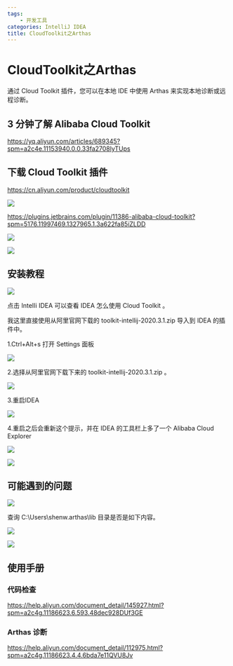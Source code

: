 ```yaml
---
tags:
	- 开发工具
categories: IntelliJ IDEA
title: CloudToolkit之Arthas
---
```

# CloudToolkit之Arthas

通过 Cloud Toolkit 插件，您可以在本地 IDE 中使用 Arthas 来实现本地诊断或远程诊断。

<!--more-->

## 3 分钟了解 Alibaba Cloud Toolkit

https://yq.aliyun.com/articles/689345?spm=a2c4e.11153940.0.0.33fa2708lyTUps

## 下载 Cloud Toolkit 插件

https://cn.aliyun.com/product/cloudtoolkit

![](http://blogimg.nos-eastchina1.126.net/wenfang20200321035510-67388.jpg)

https://plugins.jetbrains.com/plugin/11386-alibaba-cloud-toolkit?spm=5176.11997469.1327965.1.3a622fa85iZLDD

![](http://blogimg.nos-eastchina1.126.net/wenfang20200321035351-770731.jpg)

![](http://blogimg.nos-eastchina1.126.net/wenfang20200321035430-159498.jpg)

## 安装教程

![](http://blogimg.nos-eastchina1.126.net/wenfang20200321035718-667923.jpg)

点击 InteIIi IDEA 可以查看 IDEA 怎么使用  Cloud Toolkit 。

我这里直接使用从阿里官网下载的 toolkit-intellij-2020.3.1.zip 导入到 IDEA 的插件中。 

1.Ctrl+Alt+s 打开 Settings 面板

![](http://blogimg.nos-eastchina1.126.net/wenfang20200321040928-575819.jpg)

2.选择从阿里官网下载下来的 toolkit-intellij-2020.3.1.zip 。

![](http://blogimg.nos-eastchina1.126.net/wenfang20200321041038-400151.jpg)

3.重启IDEA

![](http://blogimg.nos-eastchina1.126.net/wenfang20200321041107-54899.jpg)

4.重启之后会重新这个提示，并在 IDEA 的工具栏上多了一个 Alibaba Cloud Explorer

![](http://blogimg.nos-eastchina1.126.net/wenfang20200321040429-821322.jpg)

![](http://blogimg.nos-eastchina1.126.net/wenfang20200321040723-784520.jpg)

## 可能遇到的问题

![](http://blogimg.nos-eastchina1.126.net/wenfang20200322081945-539564.jpg)

查询  C:\Users\shenw\.arthas\lib  目录是否是如下内容。

![](http://blogimg.nos-eastchina1.126.net/wenfang20200322082104-226590.jpg)

![](http://blogimg.nos-eastchina1.126.net/wenfang20200322082050-418340.jpg)

## 使用手册

### 代码检查

https://help.aliyun.com/document_detail/145927.html?spm=a2c4g.11186623.6.593.48dec928DUf3GE

### Arthas 诊断

https://help.aliyun.com/document_detail/112975.html?spm=a2c4g.11186623.4.4.6bda7e11QVU8Jv